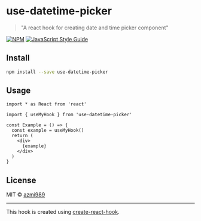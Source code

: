 # use-datetime-picker

> &quot;A react hook for creating date and time picker component&quot;

[![NPM](https://img.shields.io/npm/v/use-datetime-picker.svg)](https://www.npmjs.com/package/use-datetime-picker) [![JavaScript Style Guide](https://img.shields.io/badge/code_style-standard-brightgreen.svg)](https://standardjs.com)

## Install

```bash
npm install --save use-datetime-picker
```

## Usage

```tsx
import * as React from 'react'

import { useMyHook } from 'use-datetime-picker'

const Example = () => {
  const example = useMyHook()
  return (
    <div>
      {example}
    </div>
  )
}
```

## License

MIT © [azmi989](https://github.com/azmi989)

---

This hook is created using [create-react-hook](https://github.com/hermanya/create-react-hook).
